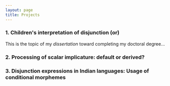 ```yaml
---
layout: page
title: Projects
---
```


<h3> 1. Children's interpretation of disjunction (or) </h3> 

This is the topic of my _dissertation_ toward completing my doctoral degree...





<h3> 2. Processing of scalar implicature: default or derived? </h3>





<h3> 3. Disjunction expressions in Indian languages: Usage of conditional morphemes </h3>


